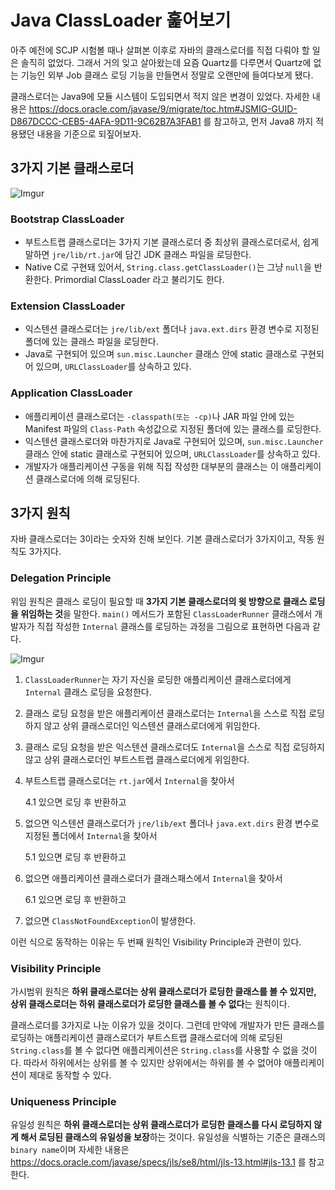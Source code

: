 # Java ClassLoader 훑어보기

아주 예전에 SCJP 시험볼 때나 살펴본 이후로 자바의 클래스로더를 직접 다뤄야 할 일은 솔직히 없었다. 그래서 거의 잊고 살아왔는데 요즘 Quartz를 다루면서 Quartz에 없는 기능인 외부 Job 클래스 로딩 기능을 만들면서 정말로 오랜만에 들여다보게 됐다.

클래스로더는 Java9에 모듈 시스템이 도입되면서 적지 않은 변경이 있었다. 자세한 내용은 https://docs.oracle.com/javase/9/migrate/toc.htm#JSMIG-GUID-D867DCCC-CEB5-4AFA-9D11-9C62B7A3FAB1 를 참고하고, 먼저 Java8 까지 적용됐던 내용을 기준으로 되짚어보자.


## 3가지 기본 클래스로더

![Imgur](https://i.imgur.com/cs5Qyoe.png)

### Bootstrap ClassLoader

- 부트스트랩 클래스로더는 3가지 기본 클래스로더 중 최상위 클래스로더로서, 쉽게 말하면 `jre/lib/rt.jar`에 담긴 JDK 클래스 파일을 로딩한다. 
- Native C로 구현돼 있어서, `String.class.getClassLoader()`는 그냥 `null`을 반환한다. Primordial ClassLoader 라고 불리기도 한다.

### Extension ClassLoader

- 익스텐션 클래스로더는 `jre/lib/ext` 폴더나 `java.ext.dirs` 환경 변수로 지정된 폴더에 있는 클래스 파일을 로딩한다. 
- Java로 구현되어 있으며 `sun.misc.Launcher` 클래스 안에 static 클래스로 구현되어 있으며, `URLClassLoader`를 상속하고 있다.

### Application ClassLoader

- 애플리케이션 클래스로더는 `-classpath(또는 -cp)`나 JAR 파일 안에 있는 Manifest 파일의 `Class-Path` 속성값으로 지정된 폴더에 있는 클래스를 로딩한다.
- 익스텐션 클래스로더와 마찬가지로 Java로 구현되어 있으며, `sun.misc.Launcher` 클래스 안에 static 클래스로 구현되어 있으며, `URLClassLoader`를 상속하고 있다.
- 개발자가 애플리케이션 구동을 위해 직접 작성한 대부분의 클래스는 이 애플리케이션 클래스로더에 의해 로딩된다.


## 3가지 원칙

자바 클래스로더는 3이라는 숫자와 친해 보인다. 기본 클래스로더가 3가지이고, 작동 원칙도 3가지다.

### Delegation Principle

위임 원칙은 클래스 로딩이 필요할 때 **3가지 기본 클래스로더의 윗 방향으로 클래스 로딩을 위임하는 것**을 말한다. `main()` 메서드가 포함된 `ClassLoaderRunner` 클래스에서 개발자가 직접 작성한 `Internal` 클래스를 로딩하는 과정을 그림으로 표현하면 다음과 같다.

![Imgur](https://i.imgur.com/kijdBjb.png)

1. `ClassLoaderRunner`는 자기 자신을 로딩한 애플리케이션 클래스로더에게 `Internal` 클래스 로딩을 요청한다.

1. 클래스 로딩 요청을 받은 애플리케이션 클래스로더는 `Internal`을 스스로 직접 로딩하지 않고 상위 클래스로더인 익스텐션 클래스로더에게 위임한다.

1. 클래스 로딩 요청을 받은 익스텐션 클래스로더도 `Internal`을 스스로 직접 로딩하지 않고 상위 클래스로더인 부트스트랩 클래스로더에게 위임한다.

1. 부트스트랩 클래스로더는 `rt.jar`에서 `Internal`을 찾아서

    4.1 있으면 로딩 후 반환하고

1. 없으면 익스텐션 클래스로더가 `jre/lib/ext` 폴더나 `java.ext.dirs` 환경 변수로 지정된 폴더에서 `Internal`을 찾아서
  
    5.1 있으면 로딩 후 반환하고

1. 없으면 애플리케이션 클래스로더가 클래스패스에서 `Internal`을 찾아서
  
    6.1 있으면 로딩 후 반환하고

1. 없으면 `ClassNotFoundException`이 발생한다.

이런 식으로 동작하는 이유는 두 번째 원칙인 Visibility Principle과 관련이 있다.

### Visibility Principle

가시범위 원칙은 **하위 클래스로더는 상위 클래스로더가 로딩한 클래스를 볼 수 있지만, 상위 클래스로더는 하위 클래스로더가 로딩한 클래스를 볼 수 없다**는 원칙이다.

클래스로더를 3가지로 나눈 이유가 있을 것이다. 그런데 만약에 개발자가 만든 클래스를 로딩하는 애플리케이션 클래스로더가 부트스트랩 클래스로더에 의해 로딩된 `String.class`를 볼 수 없다면 애플리케이션은 `String.class`를 사용할 수 없을 것이다. 따라서 하위에서는 상위를 볼 수 있지만 상위에서는 하위를 볼 수 없어야 애플리케이션이 제대로 동작할 수 있다.

### Uniqueness Principle

유일성 원칙은 **하위 클래스로더는 상위 클래스로더가 로딩한 클래스를 다시 로딩하지 않게 해서 로딩된 클래스의 유일성을 보장**하는 것이다. 유일성을 식별하는 기준은 클래스의 `binary name`이며 자세한 내용은 https://docs.oracle.com/javase/specs/jls/se8/html/jls-13.html#jls-13.1 를 참고한다.



